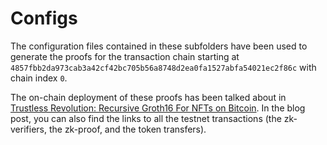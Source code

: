 # Configs

The configuration files contained in these subfolders have been used to generate the proofs for the transaction chain starting at `4857fbb2da973cab3a42cf42bc705b56a8748d2ea0fa1527abfa54021ec2f86c` with chain index `0`.

The on-chain deployment of these proofs has been talked about in 
[Trustless Revolution: Recursive Groth16 For NFTs on Bitcoin](https://medium.com/@w.zhang/trustless-revolution-how-recursive-groth16-is-disrupting-nfts-on-bitcoin-954a17fb4171).
In the blog post, you can also find the links to all the testnet transactions (the zk-verifiers, the zk-proof, and the token transfers).